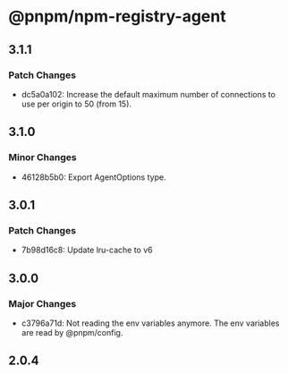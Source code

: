 # @pnpm/npm-registry-agent

## 3.1.1

### Patch Changes

- dc5a0a102: Increase the default maximum number of connections to use per origin to 50 (from 15).

## 3.1.0

### Minor Changes

- 46128b5b0: Export AgentOptions type.

## 3.0.1

### Patch Changes

- 7b98d16c8: Update lru-cache to v6

## 3.0.0

### Major Changes

- c3796a71d: Not reading the env variables anymore. The env variables are read by @pnpm/config.

## 2.0.4
